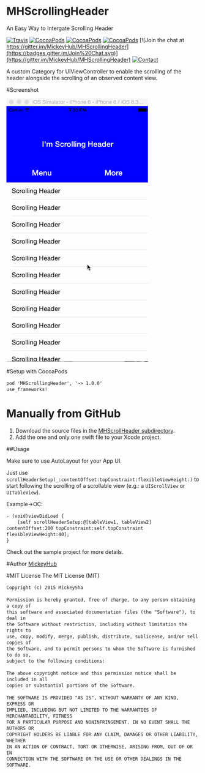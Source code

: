 # MHScrollingHeader
An Easy Way to Intergate Scrolling Header

[![Travis](https://img.shields.io/travis/MickeyHub/MHScrollingHeader.svg?maxAge=2592000)]()
[![CocoaPods](http://img.shields.io/cocoapods/v/MHScrollingHeader.svg?style=flat)](http://www.cocoapods.org/?q=mhscrollingheader)
[![CocoaPods](http://img.shields.io/cocoapods/l/MHScrollingHeader.svg?style=flat)](http://www.cocoapods.org/?q=mhscrollingheader)
[![CocoaPods](http://img.shields.io/cocoapods/p/MHScrollingHeader.svg?style=flat)](http://www.cocoapods.org/?q=mhscrollingheader)
[![Join the chat at https://gitter.im/MickeyHub/MHScrollingHeader](https://badges.gitter.im/Join%20Chat.svg)](https://gitter.im/MickeyHub/MHScrollingHeader)
[![Contact](https://img.shields.io/badge/contact-Mickey-green.svg)](http://weibo.com/u/2194071594)

A custom Category for UIViewController to enable the scrolling of the header alongside the
scrolling of an observed content view.

#Screenshot

![MHScrollingHeader](https://raw.githubusercontent.com/MickeyHub/MHScrollingHeader/master/MHScrollHeader/assets/Screenshot.gif)

#Setup with CocoaPods

```
pod 'MHScrollingHeader', '~> 1.0.0'
use_frameworks!
```
# Manually from GitHub
1. Download the source files in the [MHScrollHeader subdirectory](MHScrollHeader/MHScrollingHeader).
2. Add the one and only one swift file to your Xcode project.

##Usage

Make sure to use AutoLayout for your App UI.

Just use `scrollHeaderSetup(_:contentOffset:topConstraint:flexibleViewHeight:)` to start following the scrolling of a scrollable view (e.g.: a `UIScrollView` or `UITableView`).

Example->OC: 

```objc
- (void)viewDidLoad {
    [self scrollHeaderSetup:@[tableView1, tableView2] contentOffset:200 topConstraint:self.topConstraint flexibleViewHeight:40];
}
```

Check out the sample project for more details.

#Author
[MickeyHub](https://about.me/MickeySha)

#MIT License
    The MIT License (MIT)

    Copyright (c) 2015 MickeySha

    Permission is hereby granted, free of charge, to any person obtaining a copy of
    this software and associated documentation files (the "Software"), to deal in
    the Software without restriction, including without limitation the rights to
    use, copy, modify, merge, publish, distribute, sublicense, and/or sell copies of
    the Software, and to permit persons to whom the Software is furnished to do so,
    subject to the following conditions:

    The above copyright notice and this permission notice shall be included in all
    copies or substantial portions of the Software.

    THE SOFTWARE IS PROVIDED "AS IS", WITHOUT WARRANTY OF ANY KIND, EXPRESS OR
    IMPLIED, INCLUDING BUT NOT LIMITED TO THE WARRANTIES OF MERCHANTABILITY, FITNESS
    FOR A PARTICULAR PURPOSE AND NONINFRINGEMENT. IN NO EVENT SHALL THE AUTHORS OR
    COPYRIGHT HOLDERS BE LIABLE FOR ANY CLAIM, DAMAGES OR OTHER LIABILITY, WHETHER
    IN AN ACTION OF CONTRACT, TORT OR OTHERWISE, ARISING FROM, OUT OF OR IN
    CONNECTION WITH THE SOFTWARE OR THE USE OR OTHER DEALINGS IN THE SOFTWARE.

